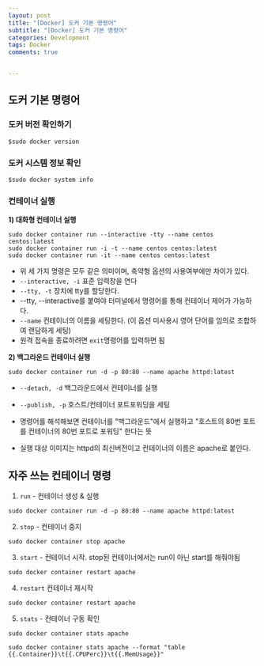 ```yaml
---
layout: post
title: "[Docker] 도커 기본 명령어"
subtitle: "[Docker] 도커 기본 명령어"
categories: Development
tags: Docker
comments: true


---
```


## 도커 기본 명령어

### 도커 버전 확인하기

```shell
$sudo docker version
```

### 도커 시스템 정보 확인

```shell
$sudo docker system info
```

### 컨테이너 실행

**1) 대화형 컨테이너 실행**

```shell
sudo docker container run --interactive -tty --name centos centos:latest
sudo docker container run -i -t --name centos centos:latest
sudo docker container run -it --name centos centos:latest
```
- 위 세 가지 명령은 모두 같은 의미이며, 축약형 옵션의 사용여부에만 차이가 있다. 
- `--interactive, -i` 표준 입력창을 연다
- `--tty, -t` 장치에 tty를 할당한다.
- --tty, --interactive를 붙여야 터미널에서 명령어를 통해 컨테이너 제어가 가능하다. 
- `--name` 컨테이너의 이름을 세팅한다. (이 옵션 미사용시 영어 단어를 임의로 조합하여 랜담하게 세팅) 
- 원격 접속을 종료하려면 `exit`명령어를 입력하면 됨

**2) 백그라운드 컨테이너 실행**

```shell
sudo docker container run -d -p 80:80 --name apache httpd:latest
```

- `--detach, -d` 백그라운드에서 컨테이너를 실행
- `--publish, -p` 호스트/컨테이너 포트포워딩을 세팅

- 명령어를 해석해보면 컨테이너를 "백그라운드"에서 실행하고 "호스트의 80번 포트를 컨테이너의 80번 포트로 포워딩" 한다는 뜻
- 실행 대상 이미지는 httpd의 최신버전이고 컨테이너의 이름은 apache로 붙인다. 

## 자주 쓰는 컨테이너 명령

1) `run` - 컨테이너 생성 & 실행
```shell
sudo docker container run -d -p 80:80 --name apache httpd:latest
```

2) `stop` - 컨테이너 중지
```shell
sudo docker container stop apache
```

3) `start` - 컨테이너 시작. stop된 컨테이너에서는 run이 아닌 start를 해줘야됨


```shell
sudo docker container restart apache
```

4) `restart` 컨테이너 재시작
   
```shell
sudo docker container restart apache
```

5) `stats` - 컨테이너 구동 확인

```shell
sudo docker container stats apache
```

```shell
sudo docker container stats apache --format "table {{.Container}}\t{{.CPUPerc}}\t{{.MemUsage}}"
```